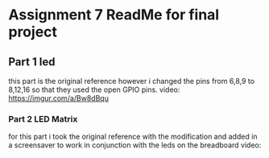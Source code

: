 # Assignment 7 ReadMe for final project 


## Part 1 led 
this part is the original reference however i changed the pins from 6,8,9 to 8,12,16 so that they used the open GPIO pins.
video: https://imgur.com/a/Bw8dBqu

### Part 2 LED Matrix
for this part i took the original reference with the modification and added in a screensaver to work in conjunction with the leds on the breadboard
video:

